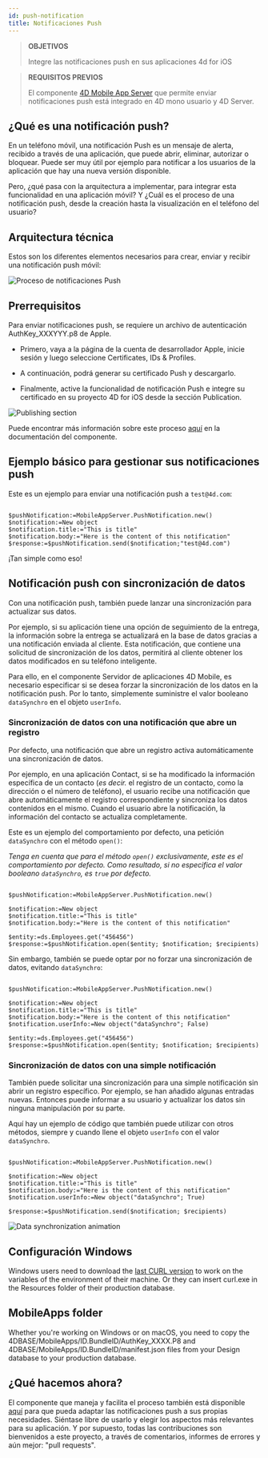```yaml
---
id: push-notification
title: Notificaciones Push
---
```


> **OBJETIVOS**
> 
> Integre las notificaciones push en sus aplicaciones 4d for iOS

> **REQUISITOS PREVIOS**
> 
> El componente [4D Mobile App Server](https://github.com/4d-for-ios/4D-Mobile-App-Server) que permite enviar notificaciones push está integrado en 4D mono usuario y 4D Server.

## ¿Qué es una notificación push?

En un teléfono móvil, una notificación Push es un mensaje de alerta, recibido a través de una aplicación, que puede abrir, eliminar, autorizar o bloquear. Puede ser muy útil por ejemplo para notificar a los usuarios de la aplicación que hay una nueva versión disponible.

Pero, ¿qué pasa con la arquitectura a implementar, para integrar esta funcionalidad en una aplicación móvil? Y ¿Cuál es el proceso de una notificación push, desde la creación hasta la visualización en el teléfono del usuario?

## Arquitectura técnica

Estos son los diferentes elementos necesarios para crear, enviar y recibir una notificación push móvil:

![Proceso de notificaciones Push](assets/en/push-notification/4D-for-ios-push-notification.png)

## Prerrequisitos

Para enviar notificaciones push, se requiere un archivo de autenticación AuthKey_XXXYYY.p8 de Apple.

* Primero, vaya a la página de la cuenta de desarrollador Apple, inicie sesión y luego seleccione Certificates, IDs & Profiles.

* A continuación, podrá generar su certificado Push y descargarlo.

* Finalmente, active la funcionalidad de notificación Push e integre su certificado en su proyecto 4D for iOS desde la sección Publication.

![Publishing section](assets/en/push-notification/push-notification-publishing-section.png)

Puede encontrar más información sobre este proceso [aquí](https://github.com/4d-for-ios/4D-Mobile-App-Server/blob/master/Documentation/Classes/PushNotification.md) en la documentación del componente.

## Ejemplo básico para gestionar sus notificaciones push

Este es un ejemplo para enviar una notificación push a `test@4d.com`:

```4d

$pushNotification:=MobileAppServer.PushNotification.new() 
$notification:=New object 
$notification.title:="This is title" 
$notification.body:="Here is the content of this notification" 
$response:=$pushNotification.send($notification;"test@4d.com")

```

¡Tan simple como eso!

## Notificación push con sincronización de datos

Con una notificación push, también puede lanzar una sincronización para actualizar sus datos.

Por ejemplo, si su aplicación tiene una opción de seguimiento de la entrega, la información sobre la entrega se actualizará en la base de datos gracias a una notificación enviada al cliente. Esta notificación, que contiene una solicitud de sincronización de los datos, permitirá al cliente obtener los datos modificados en su teléfono inteligente.

Para ello, en el componente Servidor de aplicaciones 4D Mobile, es necesario especificar si se desea forzar la sincronización de los datos en la notificación push. Por lo tanto, simplemente suministre el valor booleano `dataSynchro` en el objeto `userInfo`.

### Sincronización de datos con una notificación que abre un registro

Por defecto, una notificación que abre un registro activa automáticamente una sincronización de datos.

Por ejemplo, en una aplicación Contact, si se ha modificado la información específica de un contacto (*es decir.* el registro de un contacto, como la dirección o el número de teléfono), el usuario recibe una notificación que abre automáticamente el registro correspondiente y sincroniza los datos contenidos en el mismo. Cuando el usuario abre la notificación, la información del contacto se actualiza completamente.

Este es un ejemplo del comportamiento por defecto, una petición `dataSynchro` con el método `open()`:

*Tenga en cuenta que para el método `open()` exclusivamente, este es el comportamiento por defecto. Como resultado, si no especifica el valor booleano `dataSynchro`, es `true` por defecto.*

```4d

$pushNotification:=MobileAppServer.PushNotification.new()

$notification:=New object
$notification.title:="This is title" 
$notification.body:="Here is the content of this notification" 

$entity:=ds.Employees.get("456456")
$response:=$pushNotification.open($entity; $notification; $recipients)

```

Sin embargo, también se puede optar por no forzar una sincronización de datos, evitando `dataSynchro`:

```4D 

$pushNotification:=MobileAppServer.PushNotification.new()

$notification:=New object
$notification.title:="This is title" 
$notification.body:="Here is the content of this notification" 
$notification.userInfo:=New object("dataSynchro"; False)

$entity:=ds.Employees.get("456456")
$response:=$pushNotification.open($entity; $notification; $recipients)

```
### Sincronización de datos con una simple notificación

También puede solicitar una sincronización para una simple notificación sin abrir un registro específico. Por ejemplo, se han añadido algunas entradas nuevas. Entonces puede informar a su usuario y actualizar los datos sin ninguna manipulación por su parte.

Aquí hay un ejemplo de código que también puede utilizar con otros métodos, siempre y cuando llene el objeto `userInfo` con el valor `dataSynchro`.

```4d

$pushNotification:=MobileAppServer.PushNotification.new()

$notification:=New object
$notification.title:="This is title" 
$notification.body:="Here is the content of this notification" 
$notification.userInfo:=New object("dataSynchro"; True)

$response:=$pushNotification.send($notification; $recipients)

```
![Data synchronization animation](assets/en/push-notification/pushandSynchro.gif)

## Configuración Windows

Windows users need to download the [last CURL version](https://curl.se/download.html) to work on the variables of the environment of their machine. Or they can insert curl.exe in the Resources folder of their production database.

## MobileApps folder

Whether you're working on Windows or on macOS, you need to copy the 4DBASE/MobileApps/ID.BundleID/AuthKey_XXXX.P8 and 4DBASE/MobileApps/ID.BundleID/manifest.json files from your Design database to your production database.

## ¿Qué hacemos ahora?

El componente que maneja y facilita el proceso también está disponible [aquí](https://github.com/4d-for-ios/4D-Mobile-App-Server/blob/master/Documentation/Classes/PushNotification.md) para que pueda adaptar las notificaciones push a sus propias necesidades. Siéntase libre de usarlo y elegir los aspectos más relevantes para su aplicación. Y por supuesto, todas las contribuciones son bienvenidos a este proyecto, a través de comentarios, informes de errores y aún mejor: "pull requests".


